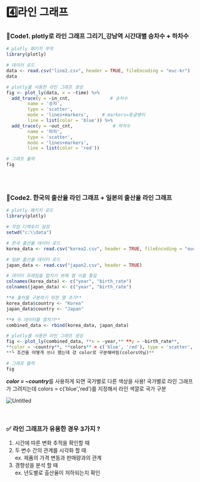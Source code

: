 # 4️⃣라인 그래프 
### 📍Code1. plotly로 라인 그래프 그리기_강남역 시간대별 승차수 + 하차수 
```r
# plotly 패키지 부착
library(plotly)

# 데이터 로드
data <- read.csv("line2.csv", header = TRUE, fileEncoding = "euc-kr")
data

# plotly를 사용한 라인 그래프 생성 
fig <- plot_ly(data, x = ~time) %>%
  add_trace(y = ~in_cnt,               # 승차수
	    name = '승차',
 	    type = 'scatter', 
	    mode = 'lines+markers',     # markers=동글뱅이
	    line = list(color = 'blue')) %>%
  add_trace(y = ~out_cnt,               # 하차수
	    name = '하차',
 	    type = 'scatter', 
	    mode = 'lines+markers',     
	    line = list(color = 'red'))

# 그래프 출력
fig
```
<img scr="">


&nbsp;


### 📍Code2. 한국의 출산율 라인 그래프 + 일본의 출산율 라인 그래프
```r
# plotly 패키지 로드
library(plotly)

# 작업 디렉토리 설정
setwd("c:\\data")

# 한국 출산율 데이터 로드
korea_data <- read.csv("korea2.csv", header = TRUE, fileEncoding = "euc-kr")

# 일본 출산율 데이터 로드
japan_data <- read.csv("japan2.csv", header = TRUE)

# 데이터 프레임을 합치기 위해 열 이름 통일
colnames(korea_data) <- c("year", "birth_rate")
colnames(japan_data) <- c("year", "birth_rate")

**# 출처를 구분하기 위한 열 추가**
korea_data$country <- "Korea"
japan_data$country <- "Japan"

**# 두 데이터를 합치기**
combined_data <- rbind(korea_data, japan_data)

# plotly를 사용한 라인 그래프 생성
fig <- plot_ly(combined_data, **x = ~year,** **y = ~birth_rate**, 
**color = ~country**, **colors** = c('blue', 'red'), type = 'scatter', mode = 'lines+markers')
**└ 조건을 어떻게 쓰나 했는데 걍 color로 구분해버림(colors아님)** 

# 그래프 출력
fig
```
***color = ~country***를 사용하게 되면 국가별로 다른 색상을 사용! 
국가별로 라인 그래프가 그려지는데 colors = c('blue','red')를 지정해서 라인 색깔로 국가 구분   


![Untitled](https://prod-files-secure.s3.us-west-2.amazonaws.com/08691aea-b5b9-4275-80cd-5d0d824962f4/ae16796d-d6f0-41d7-ad66-086deef69318/Untitled.png)


&nbsp;


### ✅ 라인 그래프가 유용한 경우 3가지 ?   

1. 시간에 따른 변화 추적을 확인할 때     
2. 두 변수 간의 관계를 시각화 할 때  
    ex. 제품의 가격 변동과 판매량과의 관계  
3. 경향성을 분석 할 때   
    ex. 년도별로 출산율이 저하되는지 확인 
